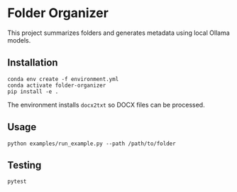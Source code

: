 # Folder Organizer

This project summarizes folders and generates metadata using local Ollama models.

## Installation
```
conda env create -f environment.yml
conda activate folder-organizer
pip install -e .
```

The environment installs `docx2txt` so DOCX files can be processed.


## Usage
```
python examples/run_example.py --path /path/to/folder
```

## Testing
```
pytest
```
